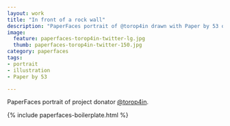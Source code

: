 ```yaml
---
layout: work
title: "In front of a rock wall"
description: "PaperFaces portrait of @torop4in drawn with Paper by 53 on an iPad."
image: 
  feature: paperfaces-torop4in-twitter-lg.jpg
  thumb: paperfaces-torop4in-twitter-150.jpg
category: paperfaces
tags: 
- portrait
- illustration
- Paper by 53

---
```


PaperFaces portrait of project donator [@torop4in](http://twitter.com/torop4in).

{% include paperfaces-boilerplate.html %}